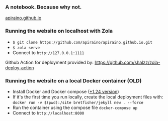 ### A notebook. Because why not.

[apiraino.github.io](https://apiraino.github.io)

### Running the website on localhost with Zola

- `$ git clone https://github.com/apiraino/apiraino.github.io.git`
- `$ zola serve`
- Connect to `http://127.0.0.1:1111`

Github Action for deployment provided by: https://github.com/shalzz/zola-deploy-action

### Running the website on a local Docker container (**OLD**)

- Install Docker and Docker compose ([+1.24 version](https://docs.docker.com/compose/install))
- If it's the first time you run locally, create the local deployment files with: `docker run -v $(pwd):/site bretfisher/jekyll new . --force`
- Run the container using the compose file `docker-compose up`
- Connect to `http://localhost:8000`
